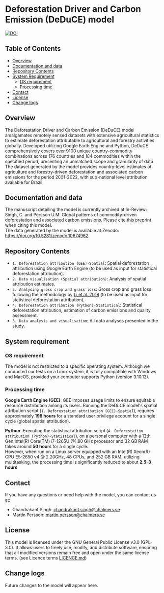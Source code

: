 # Deforestation Driver and Carbon Emission (DeDuCE) model
[![DOI](https://zenodo.org/badge/DOI/10.5281/zenodo.10674962.svg)](https://doi.org/10.5281/zenodo.10674962)

## Table of Contents
  - [Overview](#overview)
  - [Documentation and data](#Documentation-and-data)
  - [Repository Contents](#Repository-Contents)
  - [System Requirement](#system-requirement)
    - [OS requirement](#OS-requirement)
    - [Processing time](#Processing-time)
  - [Contact](#contact)
  - [License](#LICENSE)
  - [Change logs](#change-logs)


## Overview
The Deforestation Driver and Carbon Emission (DeDuCE) model amalgamates remotely sensed datasets with extensive agricultural statistics to estimate deforestation attributable to agricultural and forestry activities globally. Developed utilizing Google Earth Engine and Python, DeDuCE comprehensively covers over 9100 unique country-commodity combinations across 176 countries and 184 commodities within the specified period, presenting an unmatched scope and granularity of data. The dataset generated by the model provides country-level estimates of agriculture and forestry-driven deforestation and associated carbon emissions for the period 2001-2022, with sub-national level attribution available for Brazil. 

## Documentation and data
The manuscript detailing the model is currently archived at In-Review: Singh, C. and Persson U.M. Global patterns of commodity-driven deforestation and associated carbon emissions. Please cite this preprint when citing this model.       
The data generated by the model is available at Zenodo: https://doi.org/10.5281/zenodo.10674962. 


## Repository Contents
- `1. Deforestation attribution (GEE)-Spatial`: Spatial deforestation attribution using Google Earth Engine (to be used as input for statistical deforestation attribution).
- `2. Data visualisation (Spatial attribution)`: Analysis of spatial attribution estimates.
- `3. Analysing gross crop and grass loss`: Gross crop and grass loss following the methodology by [Li et al. 2018](https://doi.org/10.5194/essd-10-219-2018) (to be used as input for statistical deforestation attribution).
- `4. Deforestation attribution (Python)-Statistical`: Statistical deforestation attribution, estimation of carbon emissions and quality assessment.
- `5. Data analysis and visualisation`: All data analyses presented in the study.


## System requirement
### OS requirement
The model is not restricted to a specific operating system. Although we conducted our tests on a Linux system, it is fully compatible with Windows and MacOS, provided your computer supports Python (version 3.10.12).

### Processing time
**Google Earth Engine (GEE)**: GEE imposes usage limits to ensure equitable resource distribution among its users. Running the DeDuCE model's spatial attribution script (`1. Deforestation attribution (GEE)-Spatial`), requires approximately **198 hours** for a standard user privilege account for a single cycle (global spatial attribution).  

**Python**: Executing the statistical attribution script (`4. Deforestation attribution (Python)-Statistical`), on a personal computer with a 12th Gen Intel(R) Core(TM) i7-1265U @1.80 GHz processor and 32 GB RAM takes around **50 hours** for a single cycle.  
However, when run on a Linux server equipped with an Intel(R) Xeon(R) CPU E5-2650 v4 @ 2.20GHz, 48 CPUs, and 252 GB RAM, utilizing multitasking, the processing time is significantly reduced to about **2.5-3 hours**.  


## Contact
If you have any questions or need help with the model, you can contact us at:        
- Chandrakant Singh: [chandrakant.singh@chalmers.se](mailto:chandrakant.singh@chalmers.se)    
- Martin Persson: [martin.persson@chalmers.se](mailto:martin.persson@chalmers.se)


## License
This model is licensed under the GNU General Public License v3.0 (GPL-3.0). It allows users to freely use, modify, and distribute software, ensuring that all modified versions remain free and open under the same license terms.
(see Licence terms [LICENCE.md](LICENSE.md))



## Change logs
Future changes to the model will appear here.
